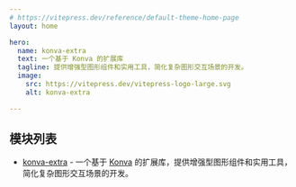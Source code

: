 ```yaml
---
# https://vitepress.dev/reference/default-theme-home-page
layout: home

hero:
  name: konva-extra
  text: 一个基于 Konva 的扩展库
  tagline: 提供增强型图形组件和实用工具，简化复杂图形交互场景的开发。
  image:
    src: https://vitepress.dev/vitepress-logo-large.svg
    alt: konva-extra

---
```


## **模块列表**

- [konva-extra](/zh/modules/konva-extra/) - 一个基于 [Konva](https://konvajs.org/) 的扩展库，提供增强型图形组件和实用工具，简化复杂图形交互场景的开发。